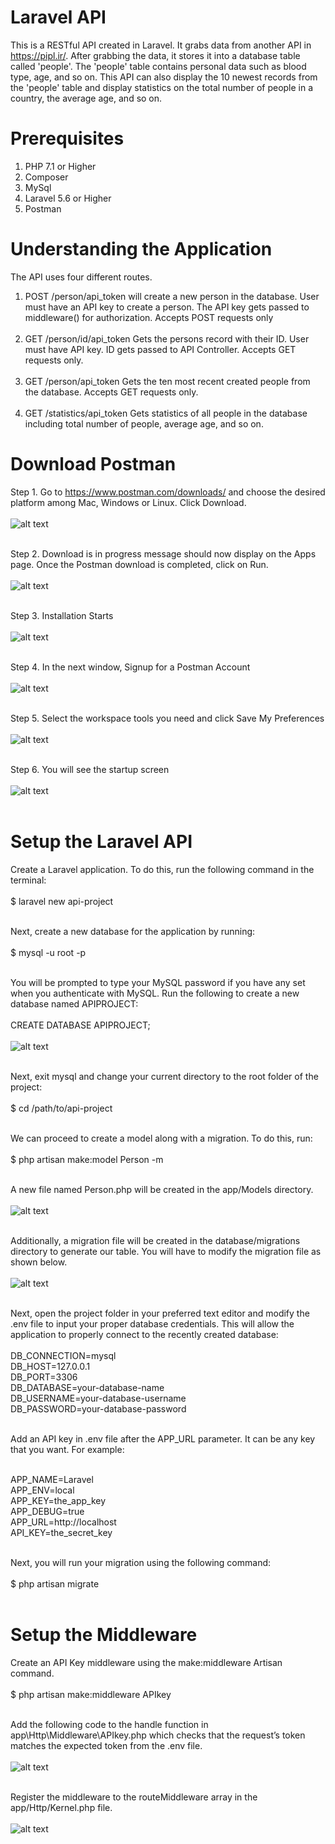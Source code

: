 # Laravel API
This is a RESTful API created in Laravel. It grabs data from another API in https://pipl.ir/. After grabbing the data, it stores it into a database table called 'people'. The 'people' table contains personal data such as blood type, age, and so on. This API can also display the 10 newest records from the 'people' table and display statistics on the total number of people in a country, the average age, and so on. 

# Prerequisites
1. PHP 7.1 or Higher <br/>
2. Composer <br/>
3. MySql <br/>
4. Laravel 5.6 or Higher <br/>
5. Postman <br/>

# Understanding the Application 
The API uses four different routes. <br/>
1. POST /person/api_token will create a new person in the database. User must have an API key to create a person. The API key gets passed to middleware() for authorization. Accepts POST requests only <br/> <br/>
2. GET /person/id/api_token Gets the persons record with their ID. User must have API key. ID gets passed to API Controller. Accepts GET requests only. <br/> <br/>
3. GET /person/api_token Gets the ten most recent created people from the database. Accepts GET requests only. <br/> <br/>
4. GET /statistics/api_token Gets statistics of all people in the database including total number of people, average age, and so on. 

# Download Postman
Step 1. Go to https://www.postman.com/downloads/ and choose the desired platform among Mac, Windows or Linux. Click Download. <br /> <br />
![alt text](https://github.com/humbleguidant/LaravelAPI/blob/master/Screenshots/postman.PNG?raw=true) <br/> <br/>

Step 2. Download is in progress message should now display on the Apps page. Once the Postman download is completed, click on Run. <br /> <br />
![alt text](https://github.com/humbleguidant/LaravelAPI/blob/master/Screenshots/run.PNG?raw=true) <br/> <br/>

Step 3. Installation Starts <br /> <br />
![alt text](https://github.com/humbleguidant/LaravelAPI/blob/master/Screenshots/installation.PNG?raw=true) <br/> <br/>

Step 4. In the next window, Signup for a Postman Account <br /> <br />
![alt text](https://github.com/humbleguidant/LaravelAPI/blob/master/Screenshots/signup.PNG?raw=true) <br/> <br/>

Step 5. Select the workspace tools you need and click Save My Preferences <br /> <br/>
![alt text](https://github.com/humbleguidant/LaravelAPI/blob/master/Screenshots/select.PNG?raw=true) <br/> <br/>

Step 6. You will see the startup screen <br /> <br />
![alt text](https://github.com/humbleguidant/LaravelAPI/blob/master/Screenshots/startup.PNG?raw=true) <br/> <br/>

# Setup the Laravel API
Create a Laravel application. To do this, run the following command in the terminal: <br/> <br/>
$ laravel new api-project <br/> <br/>

Next, create a new database for the application by running: <br/> <br/>
$ mysql -u root -p <br/> <br/>

You will be prompted to type your MySQL password if you have any set when you authenticate with MySQL. Run the following to create a new database named APIPROJECT: <br/> <br/>
CREATE DATABASE APIPROJECT; <br/> <br/>
![alt text](https://github.com/humbleguidant/LaravelAPI/blob/master/Screenshots/database.PNG?raw=true) <br/> <br/>

Next, exit mysql and change your current directory to the root folder of the project: <br/> <br/> 
$ cd /path/to/api-project <br/> <br/>

We can proceed to create a model along with a migration. To do this, run: <br/> <br/>
$ php artisan make:model Person -m <br/> <br/>

A new file named Person.php will be created in the app/Models directory. <br/> <br/>
![alt text](https://github.com/humbleguidant/LaravelAPI/blob/master/Screenshots/person.PNG?raw=true) <br/> <br/>

Additionally, a migration file will be created in the database/migrations directory to generate our table. You will have to modify the migration file as shown below. <br/> <br/>
![alt text](https://github.com/humbleguidant/LaravelAPI/blob/master/Screenshots/migration.PNG?raw=true) <br/> <br/>

Next, open the project folder in your preferred text editor and modify the .env file to input your proper database credentials. This will allow the application to properly connect to the recently created database: <br/> <br/>
DB_CONNECTION=mysql <br/>
DB_HOST=127.0.0.1 <br/>
DB_PORT=3306 <br/>
DB_DATABASE=your-database-name <br/>
DB_USERNAME=your-database-username <br/>
DB_PASSWORD=your-database-password <br/> <br/>

Add an API key in .env file after the APP_URL parameter. It can be any key that you want. For example: <br/> <br/>

APP_NAME=Laravel <br/>
APP_ENV=local <br/>
APP_KEY=the_app_key <br/>
APP_DEBUG=true <br/>
APP_URL=http://localhost <br/>
API_KEY=the_secret_key <br/> <br/> 

Next, you will run your migration using the following command: <br/> <br/>
$ php artisan migrate <br/> <br/>

# Setup the Middleware
Create an API Key middleware using the make:middleware Artisan command. <br/> <br/>
$ php artisan make:middleware APIkey <br/> <br/>

Add the following code to the handle function in app\Http\Middleware\APIkey.php which checks that the request’s token matches the expected token from the .env file. <br/> <br/>
![alt text](https://github.com/humbleguidant/LaravelAPI/blob/master/Screenshots/middleware.PNG?raw=true) <br/> <br/>

Register the middleware to the routeMiddleware array in the app/Http/Kernel.php file. <br/> <br/>
![alt text](https://github.com/humbleguidant/LaravelAPI/blob/master/Screenshots/kernel.PNG?raw=true) <br/> <br/>
